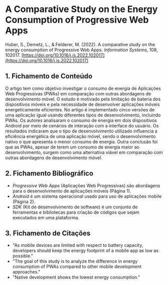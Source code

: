# A Comparative Study on the Energy Consumption of Progressive Web Apps

Huber, S., Demetz, L., & Felderer, M. (2022). A comparative study on the energy consumption of Progressive Web Apps. _Information Systems_, 108, 102017. [https://doi.org/10.1016/j.is.2022.102017](https://doi.org/10.1016/j.is.2022.102017)

## 1. Fichamento de Conteúdo

O artigo tem como objetivo investigar o consumo de energia de Aplicações Web Progressivas (PWAs) em comparação com outras abordagens de desenvolvimento móvel. O estudo é motivado pela limitação de bateria dos dispositivos móveis e pela necessidade de desenvolver aplicações móveis energeticamente eficientes. No artigo é implementado cinco versões de uma  aplicação igual usando diferentes tipos de desenvolvimento, incluindo PWAs. Os autores analisaram o consumo de energia em dois dispositivos Android por meio de cenários de interação com a interface do usuário. Os resultados indicaram que o tipo de desenvolvimento utilizado influencia a eficiência energética de uma aplicação móvel, sendo o desenvolvimento nativo o que apresenta o menor consumo de energia. Outra conclusão foi que as PWAs, apesar de terem um consumo de energia maior ao desenvolvimento, surgem como uma alternativa viável em comparação com outras abordagens de desenvolvimento móvel.

## 2. Fichamento Bibliográfico

- *Progressive Web Apps* (Aplicações Web Progressivas) são abordagens para o desenvolvimento de aplicações móveis (Página 1).
- *Android* é um sistema operacional usado para uso de aplicações mobile (Página 2).
- *SDK* (Kit de desenvolvimento de software) é um conjunto de ferramentas e bibliotecas para criação de códigos que sejam executados em uma plataforma.

## 3. Fichamento de Citações

- "As mobile devices are limited with respect to battery capacity, developers should keep the energy footprint of a mobile app as low as possible."
- "The goal of this study is to analyze the difference in energy consumption of PWAs compared to other mobile development approaches." 
- "Native development shows the lowest energy consumption."